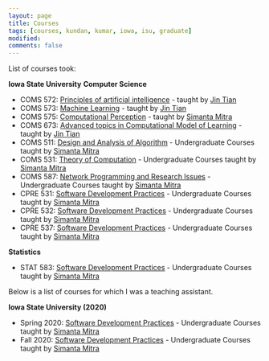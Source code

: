 ```yaml
---
layout: page
title: Courses
tags: [courses, kundan, kumar, iowa, isu, graduate]
modified:
comments: false
---
```


List of courses took:

**Iowa State University**
  **Computer Science**

* COMS 572: [Principles of artificial intelligence](https://www.cs.iastate.edu/courses/2019/spring/com-s-309) - taught by [Jin Tian](https://www.cs.iastate.edu/people/simanta-mitra/)
* COMS 573: [Machine Learning](https://www.cs.iastate.edu/courses/2019/spring/com-s-309) - taught by [Jin Tian](https://www.cs.iastate.edu/people/simanta-mitra/)
* COMS 575: [Computational Perception](https://www.cs.iastate.edu/courses/2019/spring/com-s-309) - taught by [Simanta Mitra](https://www.cs.iastate.edu/people/simanta-mitra/)
* COMS 673: [Advanced topics in Computational Model of Learning](https://www.cs.iastate.edu/courses/2019/spring/com-s-309) - taught by [Jin Tian](https://www.cs.iastate.edu/people/simanta-mitra/)
* COMS 511: [Design and Analysis of Algorithm](https://www.cs.iastate.edu/courses/2019/spring/com-s-309) - Undergraduate Courses taught by [Simanta Mitra](https://www.cs.iastate.edu/people/simanta-mitra/)
* COMS 531: [Theory of Computation](https://www.cs.iastate.edu/courses/2019/spring/com-s-309) - Undergraduate Courses taught by [Simanta Mitra](https://www.cs.iastate.edu/people/simanta-mitra/)
* COMS 587: [Network Programming and Research Issues](https://www.cs.iastate.edu/courses/2019/spring/com-s-309) - Undergraduate Courses taught by [Simanta Mitra](https://www.cs.iastate.edu/people/simanta-mitra/)
* CPRE 531: [Software Development Practices](https://www.cs.iastate.edu/courses/2019/spring/com-s-309) - Undergraduate Courses taught by [Simanta Mitra](https://www.cs.iastate.edu/people/simanta-mitra/)
* CPRE 532: [Software Development Practices](https://www.cs.iastate.edu/courses/2019/spring/com-s-309) - Undergraduate Courses taught by [Simanta Mitra](https://www.cs.iastate.edu/people/simanta-mitra/)
* CPRE 537: [Software Development Practices](https://www.cs.iastate.edu/courses/2019/spring/com-s-309) - Undergraduate Courses taught by [Simanta Mitra](https://www.cs.iastate.edu/people/simanta-mitra/)

**Statistics**
* STAT 583: [Software Development Practices](https://www.cs.iastate.edu/courses/2019/spring/com-s-309) - Undergraduate Courses taught by [Simanta Mitra](https://www.cs.iastate.edu/people/simanta-mitra/)

Below is a list of courses for which I was a teaching assistant.

**Iowa State University (2020)**
* Spring 2020: [Software Development Practices](https://www.cs.iastate.edu/courses/2019/spring/com-s-309) - Undergraduate Courses taught by [Simanta Mitra](https://www.cs.iastate.edu/people/simanta-mitra/)
* Fall 2020: [Software Development Practices](https://www.cs.iastate.edu/courses/2019/spring/com-s-309) - Undergraduate Courses taught by [Simanta Mitra](https://www.cs.iastate.edu/people/simanta-mitra/)
